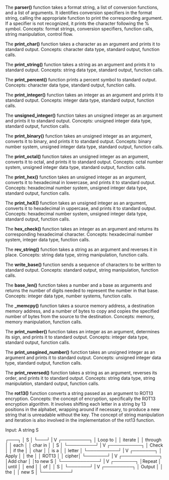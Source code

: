 The **parser()** function takes a format string, a list of conversion functions, and a list of arguments. It identifies conversion specifiers in the format string, calling the appropriate function to print the corresponding argument. If a specifier is not recognized, it prints the character following the % symbol.
Concepts: format strings, conversion specifiers, function calls, string manipulation, control flow.

The **print_char()** function takes a character as an argument and prints it to standard output.
Concepts: character data type, standard output, function calls.

The **print_string()** function takes a string as an argument and prints it to standard output.
Concepts: string data type, standard output, function calls.

The **print_percent()** function prints a percent symbol to standard output.
Concepts: character data type, standard output, function calls.

The **print_integer()** function takes an integer as an argument and prints it to standard output.
Concepts: integer data type, standard output, function calls.

The **unsigned_integer()** function takes an unsigned integer as an argument and prints it to standard output.
Concepts: unsigned integer data type, standard output, function calls.

The **print_binary()** function takes an unsigned integer as an argument, converts it to binary, and prints it to standard output.
Concepts: binary number system, unsigned integer data type, standard output, function calls.

The **print_octal()** function takes an unsigned integer as an argument, converts it to octal, and prints it to standard output.
Concepts: octal number system, unsigned integer data type, standard output, function calls.

The **print_hex()** function takes an unsigned integer as an argument, converts it to hexadecimal in lowercase, and prints it to standard output.
Concepts: hexadecimal number system, unsigned integer data type, standard output, function calls.

The **print_heX()** function takes an unsigned integer as an argument, converts it to hexadecimal in uppercase, and prints it to standard output.
Concepts: hexadecimal number system, unsigned integer data type, standard output, function calls.

The **hex_check()** function takes an integer as an argument and returns its corresponding hexadecimal character.
Concepts: hexadecimal number system, integer data type, function calls.

The **rev_string()** function takes a string as an argument and reverses it in place.
Concepts: string data type, string manipulation, function calls.

The **write_base()** function sends a sequence of characters to be written to standard output.
Concepts: standard output, string manipulation, function calls.

The **base_len()** function takes a number and a base as arguments and returns the number of digits needed to represent the number in that base.
Concepts: integer data type, number systems, function calls.

The **_memcpy()** function takes a source memory address, a destination memory address, and a number of bytes to copy and copies the specified number of bytes from the source to the destination.
Concepts: memory, memory manipulation, function calls.

The **print_number()** function takes an integer as an argument, determines its sign, and prints it to standard output.
Concepts: integer data type, standard output, function calls.

The **print_unsgined_number()** function takes an unsigned integer as an argument and prints it to standard output.
Concepts: unsigned integer data type, standard output, function calls.

The **print_reversed()** function takes a string as an argument, reverses its order, and prints it to standard output.
Concepts: string data type, string manipulation, standard output, function calls.

The **rot13()** function converts a string passed as an argument to ROT13 encryption.
Concepts: the concept of encryption, specifically the ROT13 encryption algorithm. It involves shifting each letter in a string by 13 positions in the alphabet, wrapping around if necessary, to produce a new string that is unreadable without the key. The concept of string manipulation and iteration is also involved in the implementation of the rot13 function.

Input: A string S

   ┌───┐
   │ S │
   └───┘
     |
     V
┌─────────┐
│ Loop to │
│ iterate │
│ through │
│ each    │
│ char in │
│   S     │
└─────────┘
     |
     V
 ┌──────────┐
 │ Check    │
 │ if the   │
 │ char     │
 │ is a     │
 │   letter │
 └──────────┘
     |
     V
 ┌───────┐
 │ Apply │
 │ the   │
 │ ROT13 │
 │ cipher│
 └───────┘
     |
     V
  ┌────────────┐
  │Add char    │
  │to new S    │
  └────────────┘
     |
     V
 ┌───────┐
 │Repeat │
 │until  │
 │  end  │
 │   of  │
 │   S   │
 └───────┘
     |
     V
┌─────────┐
│ Output  │
│ the     │
│  new S  │
└─────────┘

